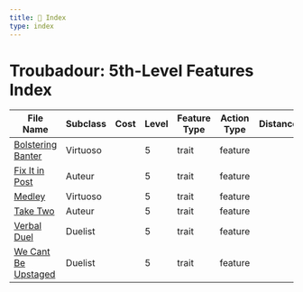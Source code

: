 ```yaml
---
title: 📑 Index
type: index
---
```


# Troubadour: 5th-Level Features Index

| File Name                                           | Subclass | Cost | Level | Feature Type | Action Type | Distance | Target |
| --------------------------------------------------- | -------- | ---- | ----- | ------------ | ----------- | -------- | ------ |
| [Bolstering Banter](../Bolstering%20Banter)         | Virtuoso |      | 5     | trait        | feature     |          |        |
| [Fix It in Post](../Fix%20It%20in%20Post)           | Auteur   |      | 5     | trait        | feature     |          |        |
| [Medley](../Medley)                                 | Virtuoso |      | 5     | trait        | feature     |          |        |
| [Take Two](../Take%20Two)                           | Auteur   |      | 5     | trait        | feature     |          |        |
| [Verbal Duel](../Verbal%20Duel)                     | Duelist  |      | 5     | trait        | feature     |          |        |
| [We Cant Be Upstaged](../We%20Cant%20Be%20Upstaged) | Duelist  |      | 5     | trait        | feature     |          |        |
